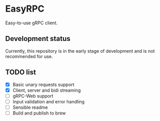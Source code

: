 # EasyRPC

Easy-to-use gRPC client.

## Development status

Currently, this repository is in the early stage of development and is not recommended for use.

## TODO list

- [x] Basic unary requests support
- [x] Client, server and bidi streaming
- [ ] gRPC-Web support
- [ ] Input validation and error handling
- [ ] Sensible readme
- [ ] Build and publish to brew
